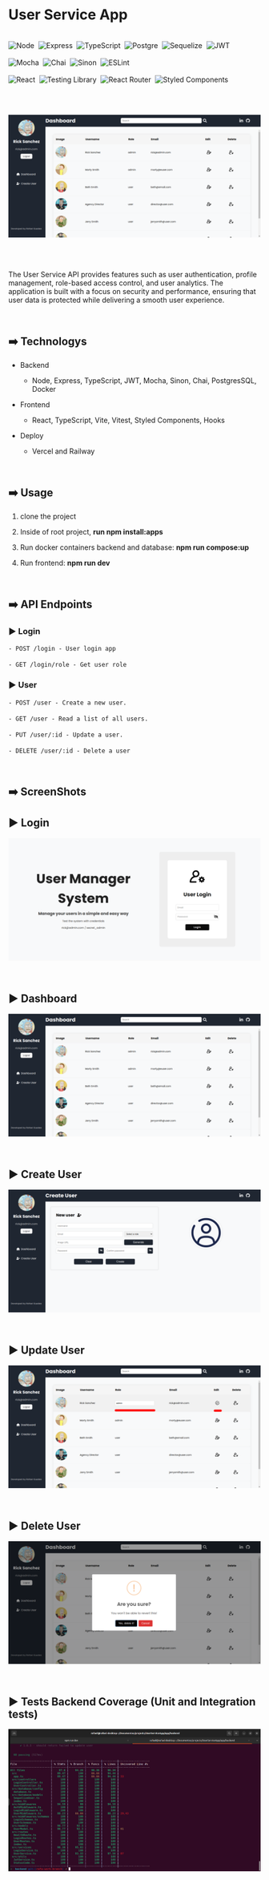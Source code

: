 <h1>User Service App</h1>

<br />
  
  <div style="display:flex;flex-direction:row;gap:0.5rem;">

  <img src="https://img.shields.io/badge/Node.js-43853D?style=for-the-badge&logo=node.js&logoColor=white" alt="Node">

  <img src="https://img.shields.io/badge/Express.js-404D59?style=for-the-badge" alt="Express">

  <img src="https://img.shields.io/badge/TypeScript-007ACC?style=for-the-badge&logo=typescript&logoColor=white" alt="TypeScript">

  <img src="https://img.shields.io/badge/PostgreSQL-316192?style=for-the-badge&logo=postgresql&logoColor=white" alt="Postgre">

  <img src="https://img.shields.io/badge/sequelize-323330?style=for-the-badge&logo=sequelize&logoColor=blue" alt="Sequelize">

  <img src="https://img.shields.io/badge/json%20web%20tokens-323330?style=for-the-badge&logo=json-web-tokens&logoColor=pink" alt="JWT">

</div>

<br />

<div style="display:flex;flex-direction:row;gap:0.5rem;">

  <img src="https://img.shields.io/badge/mocha.js-323330?style=for-the-badge&logo=mocha&logoColor=Brown" alt="Mocha">

  <img src="https://img.shields.io/badge/chai.js-323330?style=for-the-badge&logo=chai&logoColor=red" alt="Chai">

  <img src="https://img.shields.io/badge/sinon.js-323330?style=for-the-badge&logo=sinon" alt="Sinon">

  <img src="https://img.shields.io/badge/eslint-3A33D1?style=for-the-badge&logo=eslint&logoColor=white" alt="ESLint">

</div>

<br />

<div style="display:flex;flex-direction:row;gap:0.5rem;">

  <img src="https://img.shields.io/badge/React-20232A?style=for-the-badge&logo=react&logoColor=61DAF" alt="React">

  <img src="https://img.shields.io/badge/testing%20library-323330?style=for-the-badge&logo=testing-library&logoColor=red" alt="Testing Library">

  <img src="https://img.shields.io/badge/React_Router-CA4245?style=for-the-badge&logo=react-router&logoColor=white" alt="React Router">

  <img src="https://img.shields.io/badge/styled--components-DB7093?style=for-the-badge&logo=styled-components&logoColor=white" alt="Styled Components">

</div>

<br /><br />

<img width="800" src="app/frontend/src/assets/images/screenshots/dashboard.png">

<br /><br />

<p>
  The User Service API provides features such as user authentication, profile management, role-based access control, and user analytics. The application is built with a focus on security and performance, ensuring that user data is protected while delivering a smooth user experience.
</p>

<br />

## ➡️ Technologys

- Backend
  - Node, Express, TypeScript, JWT, Mocha, Sinon, Chai, PostgresSQL, Docker

- Frontend
  - React, TypeScript, Vite, Vitest, Styled Components, Hooks

- Deploy
  - Vercel and Railway

<br />

## ➡️ Usage

1. clone the project

2. Inside of root project, <strong>run npm install:apps</strong>

3. Run docker containers backend and database: <strong>npm run compose:up</strong>

4. Run frontend: <strong>npm run dev</strong>

<br />

## ➡️ API Endpoints

### ▶️ Login
```
- POST /login - User login app

- GET /login/role - Get user role
```
### ▶️ User
```
- POST /user - Create a new user.

- GET /user - Read a list of all users.

- PUT /user/:id - Update a user.

- DELETE /user/:id - Delete a user
```
<br />

## ➡️ ScreenShots

## ▶️ Login 

![Dashboard](app/frontend/src/assets/images/screenshots/login.png)

<br />

## ▶️ Dashboard
![Dashboard](app/frontend/src/assets/images/screenshots/dashboard.png)

<br />

## ▶️ Create User
![Dashboard](app/frontend/src/assets/images/screenshots/registerUser.png)

<br />

## ▶️ Update User
![Dashboard](app/frontend/src/assets/images/screenshots/updateUser.png)

<br />

## ▶️ Delete User
![Dashboard](app/frontend/src/assets/images/screenshots/deleteUser.png)

<br />

## ▶️ Tests Backend Coverage (Unit and Integration tests)
![Dashboard](app/frontend/src/assets/images/screenshots/testsBackend.png)
